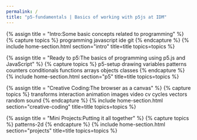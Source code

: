 ```yaml
---
permalink: /
title: "p5-fundamentals | Basics of working with p5js at IDM"
---
```

<!-- Intro -->
{% assign title = "Intro:Some basic concepts related to programming" %}
{% capture topics %}
  programming
  javascript
  ide
  git
{% endcapture %}
{% include home-section.html section="intro" title=title topics=topics %}

<!-- P5 -->
{% assign title = "Ready to p5:The basics of programming using p5.js and JavaScript" %}
{% capture topics %}
  p5-setup
  drawing
  variables
  patterns
  counters
  conditionals
  functions
  arrays
  objects
  classes
{% endcapture %}
{% include home-section.html section="p5" title=title topics=topics %}

<!-- Creative Coding -->
{% assign title = "Creative Coding:The browser as a canvas" %}
{% capture topics %}
  transforms
  interaction
  animation
  images
  video
  cv
  cycles
  vectors
  random
  sound
{% endcapture %}
{% include home-section.html section="creative-coding" title=title topics=topics %}

<!-- Projects -->
{% assign title = "Mini Projects:Putting it all together" %}
{% capture topics %}
  patterns-2d
{% endcapture %}
{% include home-section.html section="projects" title=title topics=topics %}
